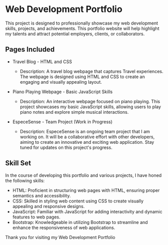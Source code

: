 # Web Development Portfolio
This project is designed to professionally showcase my web development skills, projects, and achievements. This portfolio website will help highlight my talents and attract potential employers, clients, or collaborators.

## Pages Included
* Travel Blog - HTML and CSS
  - Description: A travel blog webpage that captures Travel experiences. The webpage is designed using HTML and CSS to create an engaging and visually appealing layout.
  
* Piano Playing Webpage - Basic JavaScript Skills
  - Description: An interactive webpage focused on piano playing. This project showcases my basic JavaScript skills, allowing users to play piano notes and explore simple musical interactions.
  
* EspeceSense - Team Project (Work in Progress)
  - Description: EspeceSense is an ongoing team project that I am working on. It will be a collaborative effort with other developers, aiming to create an innovative and exciting web application. Stay tuned for updates on this project's progress.

## Skill Set
In the course of developing this portfolio and various projects, I have honed the following skills:
* HTML: Proficient in structuring web pages with HTML, ensuring proper semantics and accessibility.
* CSS: Skilled in styling web content using CSS to create visually appealing and responsive designs.
* JavaScript: Familiar with JavaScript for adding interactivity and dynamic features to web pages.
* Bootstrap: Knowledgeable in utilizing Bootstrap to streamline and enhance the responsiveness of web applications.

Thank you for visiting my Web Development Portfolio
